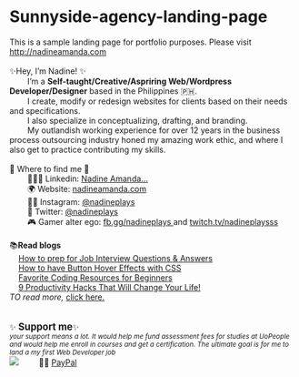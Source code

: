# Sunnyside-agency-landing-page
This is a sample landing page for portfolio purposes. Please visit http://nadineamanda.com
<br>
<br>
 ✨Hey, I’m Nadine! ✨<br>
&nbsp; &nbsp; &nbsp; &nbsp; I’m a <b>Self-taught/Creative/Aspriring Web/Wordpress Developer/Designer</b> based in the Philippines 🇵🇭.<br>
&nbsp; &nbsp; &nbsp; &nbsp; I create, modify or redesign websites for clients based on their needs and specifications.<br>
&nbsp; &nbsp; &nbsp; &nbsp; I also specialize in conceptualizing, drafting, and branding.<br>
&nbsp; &nbsp; &nbsp; &nbsp; My outlandish working experience for over 12 years in the business process outsourcing industry honed my amazing work ethic, and where I also get to practice contributing my skills.
<br><br>
📍 Where to find me 📍 <br>
&nbsp; &nbsp; &nbsp; &nbsp; 👩🏻‍💻 Linkedin: <a href="https://linkedin.com/in/nadine-amanda-ortega"> Nadine Amanda... </a><br>
&nbsp; &nbsp; &nbsp; &nbsp; 🌍 Website: <a href="http://nadineamanda.com">nadineamanda.com </a><br>
&nbsp; &nbsp; &nbsp; &nbsp; 🤳🏻 Instagram: <a href="https://instagram.com/nadineplays"> @nadineplays </a><br>
&nbsp; &nbsp; &nbsp; &nbsp; 🐣 Twitter: <a href="https://twitter.com/nadineplays"> @nadineplays </a><br>
&nbsp; &nbsp; &nbsp; &nbsp; 🎮 Gamer alter ego: <a href="https://facebook.com/gaming/nadineplays">fb.gg/nadineplays </a> and <a href="https://twitch.tv/nadineplaysss">twitch.tv/nadineplaysss</a>
<br><br>
📚<b>Read blogs</b><br>
&nbsp; &nbsp; <a href="http://www.nadineamanda.com/job-interview-questions-answers/"> How to prep for Job Interview Questions & Answers </a><br>
&nbsp; &nbsp; <a href="http://www.nadineamanda.com/how-to-have-button-hover-effects-with-css/"> How to have Button Hover Effects with CSS </a><br>
&nbsp; &nbsp; <a href="http://www.nadineamanda.com/favorite-coding-resources-for-beginners-nadineamanda-com/"> Favorite Coding Resources for Beginners </a><br>
&nbsp; &nbsp; <a href="http://www.nadineamanda.com/9-productivity-hacks-that-will-change-your-life/"> 9 Productivity Hacks That Will Change Your Life! </a><br>
<i>TO read more,</i>  <a href="http://www.nadineamanda.com/blog/"> click here. </a><br>
<br><br>
✨<b><big> Support me</b></big>✨<br>
<i><small>your support means a lot. It would help me fund assessment fees for studies at UoPeople and would help me enroll in courses and get a certification. The ultimate goal is for me to land a my first Web Developer job</i></small><br>
<a href="https://www.buymeacoffee.com/nadineamanda"><img src="https://img.buymeacoffee.com/button-api/?text=Buy me a coffee&emoji=&slug=nadineamanda&button_colour=BD5FFF&font_colour=ffffff&font_family=Lato&outline_colour=000000&coffee_colour=FFDD00"></a>
&nbsp; &nbsp; &nbsp; &nbsp; 👋🏼 <a href="https://paypal.com/nadineamanduh"> PayPal </a><br><br>

